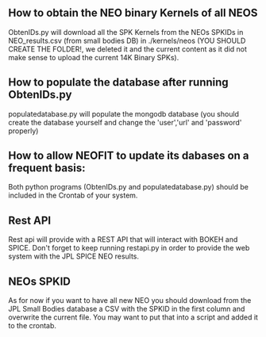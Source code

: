 ## How to obtain the NEO binary Kernels of all NEOS

ObtenIDs.py will download all the SPK Kernels from the NEOs SPKIDs in NEO_results.csv (from small bodies DB) in ./kernels/neos 
(YOU SHOULD CREATE THE FOLDER!, we deleted it and the current content as it did not make sense to upload the current 14K Binary SPKs).

## How to populate the database after running ObtenIDs.py

populatedatabase.py will populate the mongodb database (you should create the database yourself and change the 'user','url' and 'password' properly)

## How to allow NEOFIT to update its dabases on a frequent basis:

Both python programs (ObtenIDs.py and populatedatabase.py) should be included in the Crontab of your system.

## Rest API

Rest api will provide with a REST API that will interact with BOKEH and SPICE.
Don't forget to keep running restapi.py in order to provide the web system with the JPL SPICE NEO results.

## NEOs SPKID

As for now if you want to have all new NEO you should download from the JPL Small Bodies database a CSV with the SPKID in the first column and overwrite the current file. 
You may want to put that into a script and added it to the crontab.

